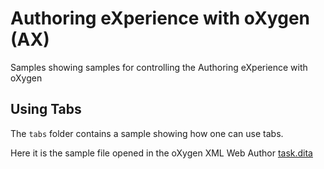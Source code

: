 # Authoring eXperience with oXygen (AX)

Samples showing samples for controlling the Authoring eXperience with oXygen

## Using Tabs

The `tabs` folder contains a sample showing how one can use tabs.

Here it is the sample file opened in the oXygen XML Web Author
[task.dita](https://www.oxygenxml.com/webapp-demo-aws/app/oxygen.html?url=github%3A%2F%2FgetFileContent%2Foxygenxml%2Fax%2Fmaster%2Ftabs%2Fsample%2Ftask.dita)

